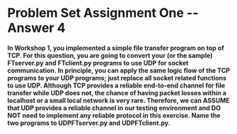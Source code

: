 # Problem Set Assignment One -- Answer 4
#### In Workshop 1, you implemented a simple file transfer program on top of TCP. For this question, you are going to convert your (or the sample) FTserver.py and FTclient.py programs to use UDP for socket communication. In principle, you can apply the same logic flow of the TCP programs to your UDP programs; just replace all socket related functions to use UDP. Although TCP provides a reliable end-to-end channel for file transfer while UDP does not, the chance of having packet losses within a localhost or a small local network is very rare. Therefore, we can ASSUME that UDP provides a reliable channel in our testing environment and DO NOT need to implement any reliable protocol in this exercise. Name the two programs to UDPFTserver.py and UDPFTclient.py. 
